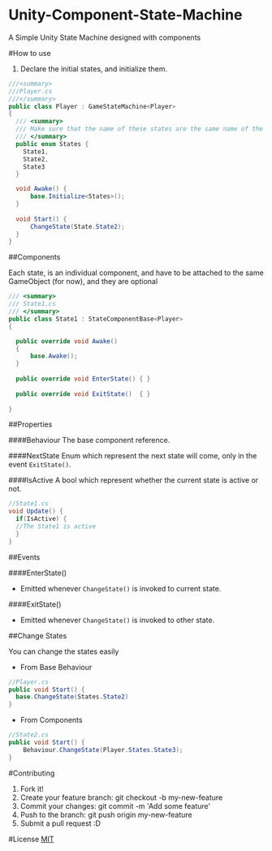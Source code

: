 # Unity-Component-State-Machine

A Simple Unity State Machine designed with components


#How to use

1. Declare the initial states, and initialize them.

```c#
///<summary>
///Player.cs
///</summary>
public class Player : GameStateMachine<Player>
{
  /// <summary>
  /// Make sure that the name of these states are the same name of the script component
  /// </summary>
  public enum States {
    State1,
    State2,
    State3
  }

  void Awake() {
      base.Initialize<States>();
  }
  
  void Start() {
      ChangeState(State.State2);
  }
}
```

##Components

Each state, is an individual component, and have to be attached to the same GameObject (for now), and they are optional

```c#
/// <summary>
/// State1.cs
/// </summary>
public class State1 : StateComponentBase<Player>
{

  public override void Awake()
  {
      base.Awake();
  }
  
  public override void EnterState() { }
  
  public override void ExitState()  { }
  
}
```

##Properties

####Behaviour
The base component reference.

####NextState
Enum which represent the next state will come, only in the event `ExitState()`.

####IsActive
A bool which represent whether the current state is active or not.

```c#
//State1.cs
void Update() {
  if(IsActive) {
  //The State1 is active
  }
}
```

##Events

####EnterState()

- Emitted whenever `ChangeState()` is invoked to current state.

####ExitState()

- Emitted whenever `ChangeState()` is invoked to other state.

##Change States

You can change the states easily

* From Base Behaviour

```c#
//Player.cs
public void Start() {
  base.ChangeState(States.State2)
}
```

* From Components

```c#
//State2.cs
public void Start() {
    Behaviour.ChangeState(Player.States.State3);
}
```

#Contributing
1. Fork it!
2. Create your feature branch: git checkout -b my-new-feature
3. Commit your changes: git commit -m 'Add some feature'
4. Push to the branch: git push origin my-new-feature
5. Submit a pull request :D

#License
[MIT](./LICENSE)
